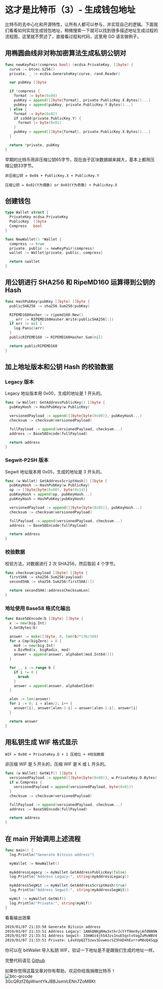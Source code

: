 # 这才是比特币（3）- 生成钱包地址

比特币的去中心化和开源特性，让所有人都可以参与，并实现自己的逻辑。下面我们看看如何实现生成钱包地址，稍微搜索一下就可以找到很多描述地址生成过程的流程图，这里就不赘述了，直接看过程和代码，这里用 GO 语言做例子。

## 用椭圆曲线非对称加密算法生成私钥公钥对

````go
func newKeyPair(compress bool) (ecdsa.PrivateKey, []byte) {
  curve := btcec.S256()
  private, _ := ecdsa.GenerateKey(curve, rand.Reader)

  var pubKey []byte

  if !compress {
    format := byte(0x04)
    pubKey = append([]byte{format}, private.PublicKey.X.Bytes()...)
    pubKey = append(pubKey, private.PublicKey.Y.Bytes()...)
  } else {
    format := byte(0x02)
    if isOdd(private.PublicKey.Y) {
      format |= byte(0x01)
    }
    pubKey = append([]byte{format}, private.PublicKey.X.Bytes()...)
  }

  return *private, pubKey
}
````

早期的比特币用非压缩公钥65字节，现在由于区块数据越来越大，基本上都用压缩公钥33字节。

`非压缩公钥 = 0x04 + PublicKey.X + PublicKey.Y`

`压缩公钥 = 0x02(Y为偶数) or 0x03(Y为奇数) + PublicKey.X`

## 创建钱包

````go
type Wallet struct {
  PrivateKey ecdsa.PrivateKey
  PublicKey  []byte
  Compress   bool
}

func NewWallet() *Wallet {
  compress := true
  private, public := newKeyPair(compress)
  wallet := Wallet{private, public, compress}

  return &wallet
}
````

## 用公钥进行 SHA256 和 RipeMD160 运算得到公钥的 Hash

````go
func HashPubKey(pubKey []byte) []byte {
  publicSHA256 := sha256.Sum256(pubKey)

  RIPEMD160Hasher := ripemd160.New()
  _, err := RIPEMD160Hasher.Write(publicSHA256[:])
  if err != nil {
    log.Panic(err)
  }
  publicRIPEMD160 := RIPEMD160Hasher.Sum(nil)

  return publicRIPEMD160
}
````

## 加上地址版本和公钥 Hash 的校验数据

### Legacy 版本

Legacy 地址版本用 0x00，生成的地址是 1 开头的。

````go
func (w Wallet) GetAddressPublicKey() []byte {
  pubKeyHash := HashPubKey(w.PublicKey)

  versionedPayload := append([]byte{byte(0x00)}, pubKeyHash...)
  checksum := checksum(versionedPayload)

  fullPayload := append(versionedPayload, checksum...)
  address := Base58Encode(fullPayload)

  return address
}
````

### Segwit-P2SH 版本

Segwit 地址版本用 0x05，生成的地址是 3 开头的。

````go
func (w Wallet) GetAddressScriptHash() []byte {
  pubKeyHash := HashPubKey(w.PublicKey)
  op := []byte{byte(0x00), byte(0x14)}
  pubKeyHash = append(op, pubKeyHash...)
  pubKeyHash = HashPubKey(pubKeyHash)

  versionedPayload := append([]byte{byte(0x05)}, pubKeyHash...)
  checksum := checksum(versionedPayload)

  fullPayload := append(versionedPayload, checksum...)
  address := Base58Encode(fullPayload)

  return address
}
````

### 校验数据

校验方法，对数据进行 2 次 SHA256，然后取前 4 个字节。

````go
func checksum(payload []byte) []byte {
  firstSHA := sha256.Sum256(payload)
  secondSHA := sha256.Sum256(firstSHA[:])

  return secondSHA[:addressChecksumLen]
}
````

### 地址使用 Base58 格式化输出

````go
func Base58Encode(b []byte) []byte {
  x := new(big.Int)
  x.SetBytes(b)

  answer := make([]byte, 0, len(b)*136/100)
  for x.Cmp(bigZero) > 0 {
    mod := new(big.Int)
    x.DivMod(x, bigRadix, mod)
    answer = append(answer, alphabet[mod.Int64()])
  }

  for _, i := range b {
    if i != 0 {
      break
    }
    answer = append(answer, alphabetIdx0)
  }

  alen := len(answer)
  for i := 0; i < alen/2; i++ {
    answer[i], answer[alen-1-i] = answer[alen-1-i], answer[i]
  }

  return answer
}
````

## 用私钥生成 WIF 格式显示

`WIF = 0x08 + PrivateKey.D + 1 压缩位 + 4校验数据`

非压缩 WIF 是 5 开头的，压缩 WIF 是 K 或 L 开头的。

````go
func (w Wallet) GetWif() []byte {
  versionedPayload := append([]byte{byte(0x80)}, w.PrivateKey.D.Bytes()...)
  if w.Compress {
    versionedPayload = append(versionedPayload, byte(0x01))
  }
  checksum := checksum(versionedPayload)

  fullPayload := append(versionedPayload, checksum...)
  address := Base58Encode(fullPayload)

  return address
}
````

## 在 main 开始调用上述流程

````go
func main() {
  log.Println("Generate Bitcoin address")

  myWallet := NewWallet()

  myAddressLegacy := myWallet.GetAddressPublicKey(false)
  log.Println("Address Legacy:", string(myAddressLegacy))

  myAddressSegWit := myWallet.GetAddressScriptHash(true)
  log.Println("Address Segwit:", string(myAddressSegWit))

  myWif := myWallet.GetWif()
  log.Println("Private:", string(myWif))
}
````

看看输出效果

````bash
2019/01/07 21:33:50 Generate Bitcoin address
2019/01/07 21:33:51 Address Legacy: 1ANkQNKgRHw3xthr2ctYf9mn9yjAfdNN9N
2019/01/07 21:33:51 Address Segwit: 33mWUz4jh54Jzs1nuE5qstvVagZuMvWBV4
2019/01/07 21:33:51 Private: L4vXVpQZT3zwv1GvwmscSZ3hkD4hEvrroM8oQ4SqggHJkAVAMdgc
````

你可以在 bitWallet 导入私钥 WIF，验证一下地址是不是跟我们生成的地址一样。

完整代码请见 [Github](https://github.com/jkeu/that_is_bitcoin)

如果你觉得这篇文章对你有帮助，欢迎你给我捐赠比特币！  
![btc-qrcode](https://jkeu374190052.files.wordpress.com/2019/01/1546697811.png)  
3GcQRzfZ6pWwntYkJBBJsmVcENn7ZoM8Kt
